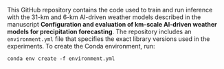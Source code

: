 This GitHub repository contains the code used to train and run inference with the 31-km and 6-km AI-driven weather models described in the manuscript **Configuration and evaluation of km-scale AI-driven weather models for precipitation forecasting**.
The repository includes an `environment.yml` file that specifies the exact library versions used in the experiments.
To create the Conda environment, run:

```
conda env create -f environment.yml
```
    
